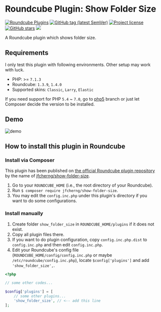# Roundcube Plugin: Show Folder Size

<a href="https://plugins.roundcube.net/packages/jfcherng/show-folder-size"><img alt="Roundcube Plugins" src="https://img.shields.io/badge/dynamic/json?style=flat-square&label=downloads&query=$.package.downloads.total&url=https://plugins.roundcube.net/packages/jfcherng/show-folder-size.json"></a>
<a href="https://github.com/jfcherng/roundcube-plugin-show-folder-size/tags"><img alt="GitHub tag (latest SemVer)" src="https://img.shields.io/github/tag/jfcherng/roundcube-plugin-show-folder-size?style=flat-square&logo=github"></a>
<a href="https://github.com/jfcherng/roundcube-plugin-show-folder-size/blob/master/LICENSE"><img alt="Project license" src="https://img.shields.io/github/license/jfcherng/roundcube-plugin-show-folder-size?style=flat-square&"></a>
<a href="https://github.com/jfcherng/roundcube-plugin-show-folder-size/stargazers"><img alt="GitHub stars" src="https://img.shields.io/github/stars/jfcherng/roundcube-plugin-show-folder-size?style=flat-square&logo=github"></a>
<a href="https://www.paypal.me/jfcherng/5usd" title="Donate to this project using Paypal"><img src="https://img.shields.io/badge/paypal-donate-blue.svg?style=flat-square&logo=paypal" /></a>

A Roundcube plugin which shows folder size.


## Requirements

I only test this plugin with following environments. Other setup may work with luck.

- PHP: >= `7.1.3`
- Roundcube: `1.3.9`, `1.4.0`
- Supported skins: `Classic`, `Larry`, `Elastic`

If you need support for PHP `5.4` ~ `7.0`, go to
[php5](https://github.com/jfcherng/roundcube-plugin-show-folder-size/tree/php5)
branch or just let Composer decide the version to be installed.


## Demo

![demo](https://raw.githubusercontent.com/jfcherng/roundcube-show-folder-size-plugin/master/docs/screenshot/demo.png)


## How to install this plugin in Roundcube


### Install via Composer

This plugin has been published on [the official Roundcube plugin repository](https://plugins.roundcube.net) by the name of [jfcherng/show-folder-size](https://plugins.roundcube.net/packages/jfcherng/show-folder-size).

1. Go to your `ROUNDCUBE_HOME` (i.e., the root directory of your Roundcube).
2. Run `$ composer require jfcherng/show-folder-size`.
3. You may edit the `config.inc.php` under this plugin's directory if you want to do some configurations.


### Install manually

1. Create folder `show_folder_size` in `ROUNDCUBE_HOME/plugins` if it does not exist.
2. Copy all plugin files there.
3. If you want to do plugin configuration, copy `config.inc.php.dist` to `config.inc.php` and then edit `config.inc.php`.
4. Edit your Roundcube's config file (`ROUNDCUBE_HOME/config/config.inc.php` or maybe `/etc/roundcube/config.inc.php`), locate `$config['plugins']` and add `'show_folder_size',`.

```php
<?php

// some other codes...

$config['plugins'] = [
    // some other plugins...
    'show_folder_size', // <-- add this line
];
```
